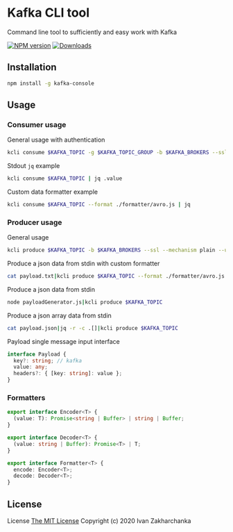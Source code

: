 # Kafka CLI tool

Command line tool to sufficiently and easy work with Kafka

[![NPM version][npm-image]][npm-url]
[![Downloads][downloads-image]][npm-url]


## Installation

```sh
npm install -g kafka-console
```

## Usage

### Consumer usage

General usage with authentication
```sh
kcli consume $KAFKA_TOPIC -g $KAFKA_TOPIC_GROUP -b $KAFKA_BROKERS --ssl --mechanism plain --username $KAFKA_USERNAME --password $KAFKA_PASSWORD
```

Stdout `jq` example
```sh
kcli consume $KAFKA_TOPIC | jq .value
```

Custom data formatter example
```sh
kcli consume $KAFKA_TOPIC --format ./formatter/avro.js | jq
```

### Producer usage

General usage
```sh
kcli produce $KAFKA_TOPIC -b $KAFKA_BROKERS --ssl --mechanism plain --username $KAFKA_USERNAME --password $KAFKA_PASSWORD
```

Produce a json data from stdin with custom formatter
```sh
cat payload.txt|kcli produce $KAFKA_TOPIC --format ./formatter/avro.js
```

Produce a json data from stdin
```sh
node payloadGenerator.js|kcli produce $KAFKA_TOPIC
```

Produce a json array data from stdin
```sh
cat payload.json|jq -r -c .[]|kcli produce $KAFKA_TOPIC
```

Payload single message input interface
```typescript
interface Payload {
  key?: string; // kafka 
  value: any;
  headers?: { [key: string]: value };
}
```

### Formatters

```typescript
export interface Encoder<T> {
  (value: T): Promise<string | Buffer> | string | Buffer;
}

export interface Decoder<T> {
  (value: string | Buffer): Promise<T> | T;
}

export interface Formatter<T> {
  encode: Encoder<T>;
  decode: Decoder<T>;
}
```

## License
License [The MIT License](http://opensource.org/licenses/MIT)
Copyright (c) 2020 Ivan Zakharchanka

[npm-url]: https://www.npmjs.com/package/kafka-console
[downloads-image]: https://img.shields.io/npm/dw/kafka-console.svg?maxAge=43200
[npm-image]: https://img.shields.io/npm/v/kafka-console.svg?maxAge=43200
